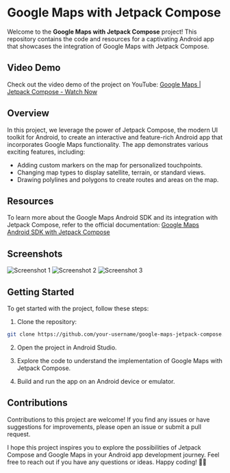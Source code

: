 # Google Maps with Jetpack Compose

Welcome to the **Google Maps with Jetpack Compose** project! This repository contains the code and resources for a captivating Android app that showcases the integration of Google Maps with Jetpack Compose.

## Video Demo

Check out the video demo of the project on YouTube: [Google Maps | Jetpack Compose - Watch Now](https://youtu.be/mF6V73vkQGA)

## Overview

In this project, we leverage the power of Jetpack Compose, the modern UI toolkit for Android, to create an interactive and feature-rich Android app that incorporates Google Maps functionality. The app demonstrates various exciting features, including:

- Adding custom markers on the map for personalized touchpoints.
- Changing map types to display satellite, terrain, or standard views.
- Drawing polylines and polygons to create routes and areas on the map.

## Resources

To learn more about the Google Maps Android SDK and its integration with Jetpack Compose, refer to the official documentation: [Google Maps Android SDK with Jetpack Compose](https://developers.google.com/maps/documentation/android-sdk/maps-compose)

## Screenshots

![Screenshot 1](screenshots/screenshot_1.png)
![Screenshot 2](screenshots/screenshot_2.png)
![Screenshot 3](screenshots/screenshot_3.png)

## Getting Started

To get started with the project, follow these steps:

1. Clone the repository:

```bash
git clone https://github.com/your-username/google-maps-jetpack-compose.git
```

2. Open the project in Android Studio.

3. Explore the code to understand the implementation of Google Maps with Jetpack Compose.

4. Build and run the app on an Android device or emulator.

## Contributions

Contributions to this project are welcome! If you find any issues or have suggestions for improvements, please open an issue or submit a pull request.

I hope this project inspires you to explore the possibilities of Jetpack Compose and Google Maps in your Android app development journey. Feel free to reach out if you have any questions or ideas. Happy coding! 🚀📱
